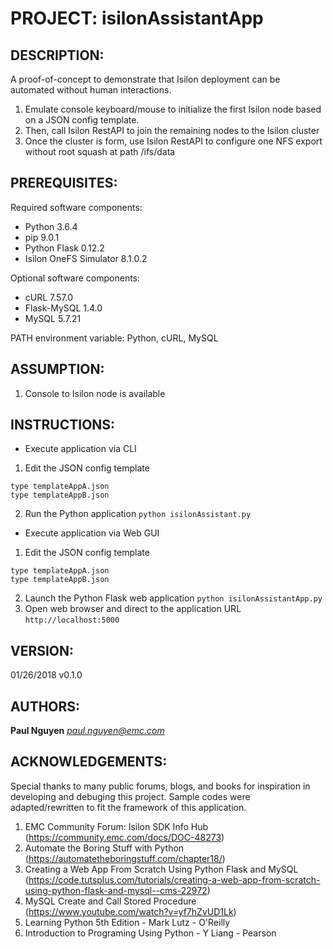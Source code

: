# PROJECT: isilonAssistantApp

## DESCRIPTION:

A proof-of-concept to demonstrate that Isilon deployment can be automated without human interactions.

1. Emulate console keyboard/mouse to initialize the first Isilon node based on a JSON config template.
2. Then, call Isilon RestAPI to join the remaining nodes to the Isilon cluster
3. Once the cluster is form, use Isilon RestAPI to configure one NFS export without root squash at path /ifs/data

## PREREQUISITES:

Required software components:
* Python 3.6.4
* pip 9.0.1
* Python Flask 0.12.2
* Isilon OneFS Simulator 8.1.0.2

Optional software components:
* cURL 7.57.0
* Flask-MySQL 1.4.0
* MySQL 5.7.21

PATH environment variable: Python, cURL, MySQL

## ASSUMPTION:

1. Console to Isilon node is available

## INSTRUCTIONS:

* Execute application via CLI
1. Edit the JSON config template
```
type templateAppA.json
type templateAppB.json
```
2. Run the Python application
`python isilonAssistant.py`

* Execute application via Web GUI
1. Edit the JSON config template
```
type templateAppA.json
type templateAppB.json
```
2. Launch the Python Flask web application
`python isilonAssistantApp.py`
3. Open web browser and direct to the application URL
`http://localhost:5000`

## VERSION:

01/26/2018 v0.1.0

## AUTHORS:
**Paul Nguyen**
*paul.nguyen@emc.com*

## ACKNOWLEDGEMENTS:

Special thanks to many public forums, blogs, and books for inspiration in developing and debuging this project. Sample codes were adapted/rewritten to fit the framework of this application.

1. EMC Community Forum: Isilon SDK Info Hub (https://community.emc.com/docs/DOC-48273)
2. Automate the Boring Stuff with Python (https://automatetheboringstuff.com/chapter18/)
3. Creating a Web App From Scratch Using Python Flask and MySQL (https://code.tutsplus.com/tutorials/creating-a-web-app-from-scratch-using-python-flask-and-mysql--cms-22972)
4. MySQL Create and Call Stored Procedure (https://www.youtube.com/watch?v=yf7hZvUD1Lk)
5. Learning Python 5th Edition - Mark Lutz - O'Reilly
6. Introduction to Programing Using Python - Y Liang - Pearson